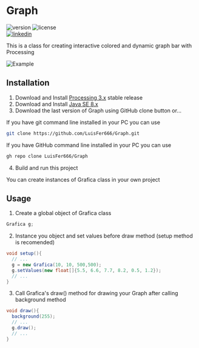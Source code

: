 # Graph

![version](https://img.shields.io/badge/version-v0.2-lightgrey)
![license](https://img.shields.io/badge/license-GNU%20GPL%20v3-blue) <br>
[![linkedin](https://img.shields.io/badge/linkedin-0A66C2?style=for-the-badge&logo=linkedin&logoColor=white)](https://www.linkedin.com/in/luis-fernando-rojas-gonz%C3%A1lez-792a431a3/)<br>

This is a class for creating interactive colored and dynamic graph bar with Processing

<img src="https://i.imgur.com/LxmE33c.png" title="Example" />

## Installation

1. Download and Install <a href="https://processing.org/download">Processing 3.x</a> stable release
2. Download and Install <a href="https://www.oracle.com/technetwork/es/java/javase/downloads/index.htm">Java SE 8.x</a>
3. Download the last version of Graph using GitHub clone button or...

If you have git command line installed in your PC you can use
```bash
git clone https://github.com/LuisFer666/Graph.git
```

If you have GitHub command line installed in your PC you can use
```bash
gh repo clone LuisFer666/Graph
```

4. Build and run this project

You can create instances of Grafica class in your own project

## Usage

1. Create a global object of Grafica class

```java
Grafica g;
```

2. Instance you object and set values before draw method (setup method is recomended)

```java
void setup(){
  // ...
  g = new Grafica(10, 10, 500,500);
  g.setValues(new float[]{5.5, 6.6, 7.7, 8.2, 0.5, 1.2});
  // ...
}
```

3. Call Grafica's draw() method for drawing your Graph after calling background method

```java
void draw(){
  background(255);
  // ...
  g.draw();
  // ...
}
```

